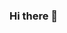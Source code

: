 ### Hi there 👋

<!--
**cmg1411/cmg1411** is a ✨ _special_ ✨ repository because its `README.md` (this file) appears on your GitHub profile.

[![Anurag's GitHub stats](https://github-readme-stats.vercel.app/api?username=cmg1411)](https://github.com/anuraghazra/github-readme-stats)
